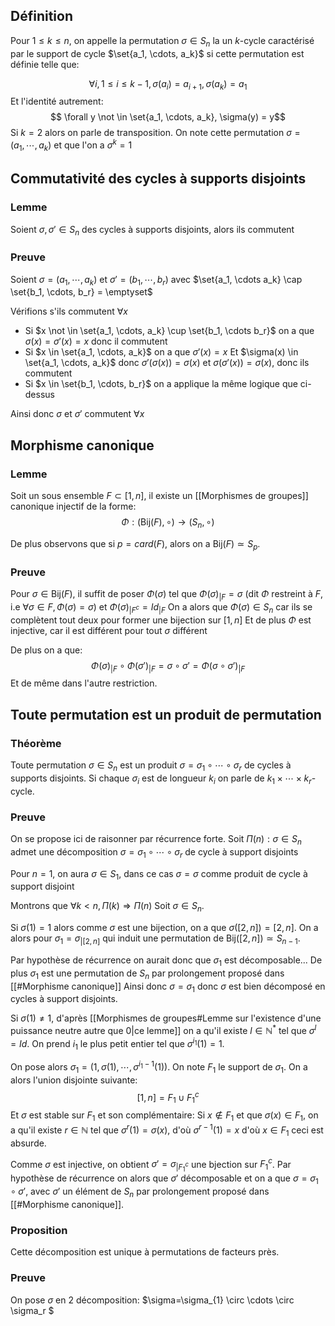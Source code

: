 ## Définition
Pour $1 \leq k \leq n$, on appelle la permutation $\sigma \in S_n$ la  un $k$-cycle caractérisé par le support de cycle $\set{a_1, \cdots, a_k}$  si cette permutation est définie telle que:

$$\forall i, 1 \leq i \leq k-1, \sigma(a_i) = a_{i+1}, \sigma(a_k) = a_1$$
Et l'identité autrement: 
$$ \forall y \not \in \set{a_1, \cdots, a_k}, \sigma(y) = y$$
Si $k=2$ alors on parle de transposition.
On note cette permutation $\sigma = (a_1, \cdots, a_k)$ et que l'on a $\sigma^k = 1$

## Commutativité des cycles à supports disjoints

### Lemme
Soient $\sigma, \sigma' \in S_n$ des cycles à supports disjoints, alors ils commutent

### Preuve
Soient $\sigma=(a_1, \cdots, a_k)$ et $\sigma' = (b_1, \cdots, b_r)$ avec $\set{a_1, \cdots a_k} \cap \set{b_1, \cdots, b_r} = \emptyset$ 

Vérifions s'ils commutent $\forall x$

- Si $x \not \in \set{a_1, \cdots, a_k} \cup \set{b_1, \cdots b_r}$ on a que $\sigma(x) = \sigma'(x) = x$ donc il commutent
- Si $x \in \set{a_1, \cdots, a_k}$ on a que $\sigma'(x) =x$
	Et $\sigma(x) \in \set{a_1, \cdots, a_k}$ donc $\sigma'(\sigma(x)) = \sigma(x)$ et $\sigma(\sigma'(x)) = \sigma(x)$, donc ils commutent
- Si $x \in \set{b_1, \cdots, b_r}$ on a applique la même logique que ci-dessus

Ainsi donc $\sigma$ et $\sigma'$ commutent $\forall x$
$$\tag*{$\blacksquare$}$$
## Morphisme canonique
### Lemme
Soit un sous ensemble $F \subset [1,n]$, il existe un [[Morphismes de groupes]] canonique injectif de la forme:
$$\Phi : (\text{Bij}(F), \circ) \to (S_{n},\circ)$$

De plus observons que si $p = card(F)$, alors on a $\text{Bij}(F) \simeq S_p$.

### Preuve
Pour $\sigma \in \text{Bij}(F)$, il suffit de poser $\Phi(\sigma)$ tel que $\Phi(\sigma)_{|F} = \sigma$ (dit $\Phi$ restreint à $F$, i.e $\forall \sigma \in F, \Phi(\sigma)=\sigma$) et $\Phi(\sigma)_{|F^c} = Id_{|F}$
On a alors que $\Phi(\sigma) \in S_n$ car ils se complètent tout deux pour former une bijection sur $[1,n]$
Et de plus $\Phi$ est injective, car il est différent pour tout $\sigma$ différent

De plus on a que:
$$\Phi(\sigma)_{|F} \circ \Phi(\sigma')_{|F} = \sigma \circ \sigma' = \Phi(\sigma \circ \sigma')_{|F}$$
Et de même dans l'autre restriction.
$$\tag*{$\blacksquare$}$$
## Toute permutation est un produit de permutation
### Théorème
Toute permutation $\sigma \in S_n$ est un produit $\sigma = \sigma_{1}\circ \cdots \circ\sigma_{r}$ de cycles à supports disjoints. Si chaque $\sigma_i$ est de longueur $k_i$ on parle de $k_1 \times \cdots \times k_r$-cycle.

### Preuve
On se propose ici de raisonner par récurrence forte.
Soit $\Pi(n): \sigma \in S_{n}$ admet une décomposition $\sigma = \sigma_{1}\circ \cdots \circ \sigma_{r}$ de cycle à support disjoints

Pour $n=1$, on aura $\sigma \in S_1$, dans ce cas $\sigma = \sigma$ comme produit de cycle à support disjoint

Montrons que $\forall k < n, \Pi(k) \Rightarrow \Pi(n)$
Soit $\sigma \in S_n$.

Si $\sigma(1) = 1$ alors comme $\sigma$ est une bijection, on a que $\sigma([2,n]) = [2,n]$.
On a alors pour $\sigma_{1}= \sigma_{|[2,n]}$ qui induit une permutation de $\text{Bij}([2,n]) \simeq S_{n-1}$.

Par hypothèse de récurrence on aurait donc que $\sigma_1$ est décomposable... 
De plus $\sigma_1$ est une permutation de $S_n$ par prolongement proposé dans [[#Morphisme canonique]]
Ainsi donc $\sigma=\sigma_1$ donc $\sigma$ est bien décomposé en cycles à support disjoints.

Si $\sigma(1) \not = 1$, d'après [[Morphismes de groupes#Lemme sur l'existence d'une puissance neutre autre que 0|ce lemme]] on a qu'il existe $l \in \mathbb{N}^*$ tel que $\sigma^{l}= Id$.
On prend $i_1$ le plus petit entier tel que $\sigma^{i_{1}}(1)= 1$.

On pose alors $\sigma_{1}= (1, \sigma(1), \cdots, \sigma^{i_1-1}(1))$. On note $F_1$ le support de $\sigma_1$.
On a alors l'union disjointe suivante:
$$[1,n] = F_{1}\cup F_1^c$$
Et $\sigma$ est stable sur $F_1$ et son complémentaire:
Si $x \not \in F_1$ et que $\sigma(x) \in F_1$, on a qu'il existe $r \in \mathbb{N}$ tel que $\sigma^{r}(1)= \sigma(x)$, d'où $\sigma^{r-1}(1)= x$ d'où $x \in F_1$ ceci est absurde.

Comme $\sigma$ est injective, on obtient $\sigma' = \sigma_{|F_{1}^{c}}$ une bjection sur $F_1^c$. Par hypothèse de récurrence on alors que $\sigma'$ décomposable et on a que $\sigma = \sigma_{1}\circ \sigma'$, avec $\sigma'$ un élément de $S_n$ par prolongement proposé dans [[#Morphisme canonique]].

### Proposition
Cette décomposition est unique à permutations de facteurs près.

### Preuve
On pose $\sigma$ en 2 décomposition:
$\sigma=\sigma_{1} \circ \cdots \circ \sigma_r $